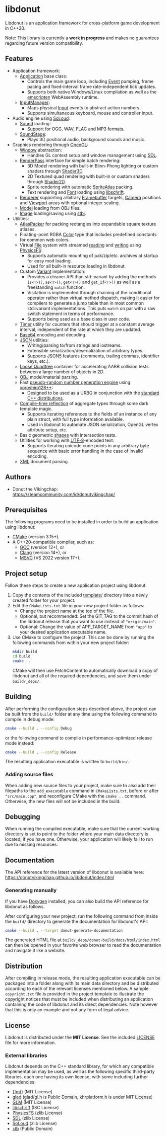 # libdonut

Libdonut is an application framework for cross-platform game development in C++20.

Note: This library is currently a **work in progress** and makes no guarantees regarding future version compatibility.

## Features

- Application framework:
    - [Application](include/donut/application/Application.hpp) base class:
        - Controls the main game loop, including [Event](include/donut/application/Event.hpp) pumping, frame pacing and fixed-interval frame rate-independent tick updates.
        - Supports both native Windows/Linux compilation as well as the [emscripten](https://emscripten.org/) WebAssembly runtime.
    - [InputManager](include/donut/application/InputManager.hpp):
        - Maps physical [Input](include/donut/application/Input.hpp) events to abstract action numbers.
        - Supports simultaneous keyboard, mouse and controller input.
- Audio engine using [SoLoud](http://solhsa.com/soloud/):
    - [Sound](include/donut/audio/Sound.hpp) loading:
        - Support for OGG, WAV, FLAC and MP3 formats.
    - [SoundStage](include/donut/audio/SoundStage.hpp):
        - Plays 3D positional audio, background sounds and music.
- Graphics rendering through [OpenGL](https://www.khronos.org/opengl/):
    - [Window](include/donut/graphics/Window.hpp) abstraction:
        - Handles GL context setup and window management using [SDL](https://www.libsdl.org/).
    - [RenderPass](include/donut/graphics/RenderPass.hpp) interface for simple batch rendering:
        - 3D Model rendering with built-in Blinn-Phong lighting or custom shaders through [Shader3D](include/donut/graphics/Shader3D.hpp).
        - 2D Textured quad rendering with built-in or custom shaders through [Shader2D](include/donut/graphics/Shader2D.hpp).
        - Sprite rendering with automatic [SpriteAtlas](include/donut/graphics/SpriteAtlas.hpp) packing.
        - Text rendering and [Font](include/donut/graphics/Font.hpp) loading using [libschrift](https://github.com/tomolt/libschrift).
    - [Renderer](include/donut/graphics/Renderer.hpp) supporting arbitrary [Framebuffer](include/donut/graphics/Framebuffer.hpp) targets, [Camera](include/donut/graphics/Camera.hpp) positions and [Viewport](include/donut/graphics/Viewport.hpp) areas with optional integer scaling.
    - [Model](include/donut/graphics/Model.hpp) loading from OBJ files.
    - [Image](include/donut/graphics/Image.hpp) loading/saving using [stbi](https://github.com/nothings/stb).
- Utilities:
    - [AtlasPacker](include/donut/AtlasPacker.hpp) for packing rectangles into expandable square texture atlases.
    - Floating-point RGBA [Color](include/donut/Color.hpp) type that includes predefined constants for common web colors.
    - Virtual [File](include/donut/File.hpp) system with streamed [reading](include/donut/InputFileStream.hpp) and [writing](include/donut/OutputFileStream.hpp) using [PhysicsFS](https://icculus.org/physfs/):
        - Supports automatic mounting of pak/zip/etc. archives at startup for easy mod loading.
        - Used for all built-in resource loading in libdonut.
    - Custom [Variant](include/donut/Variant.hpp) implementation:
        - Provides a cleaner API than std::variant by adding the methods `is<T>()`, `as<T>()`, `get<T>()` and `get_if<T>()` as well as a freestanding `match` function.
        - Visitation is implemented through chaining of the conditional operator rather than virtual method dispatch, making it easier for compilers to generate a jump table than in most common std::variant implementations. This puts `match` on par with a raw switch statement in terms of performance.
        - Supports being used as a base class in user code.
    - [Timer](include/donut/Timer.hpp) utility for counters that should trigger at a constant average interval, independent of the rate at which they are updated.
    - [Base64](include/donut/base64.hpp) encoding and decoding.
    - [JSON](include/donut/json.hpp) utilities:
        - Writing/parsing to/from strings and iostreams.
        - Extensible serialization/deserialization of arbitrary types.
        - Supports [JSON5](https://json5.org/) features (comments, trailing commas, identifier keys, etc.).
    - [Loose Quadtree](include/donut/LooseQuadtree.hpp) container for accelerating AABB collision tests between a large number of objects in 2D.
    - [OBJ](include/donut/obj.hpp) model/material parsing.
    - Fast [pseudo-random number generation engine](include/donut/random.hpp) using [xoroshiro128++](https://prng.di.unimi.it/):
        - Designed to be used as a URBG in conjunction with the [standard C++ distributions](https://en.cppreference.com/w/cpp/numeric/random#Random_number_distributions).
    - [Compile-time reflection](include/donut/reflection.hpp) of aggregate types through some dark template magic.
        - Supports iterating references to the fields of an instance of any plain struct, with full type information available.
        - Used in libdonut to automate JSON serialization, OpenGL vertex attribute setup, etc.
    - Basic geometric [shapes](include/donut/shapes.hpp) with intersection tests.
    - Utilities for working with [UTF-8](include/donut/unicode.hpp)-encoded text:
        - Supports iterating unicode code points in any arbitrary byte sequence with basic error handling in the case of invalid encoding.
    - [XML](include/donut/xml.hpp) document parsing.

## Authors

- Donut the Vikingchap: https://steamcommunity.com/id/donutvikingchap/

## Prerequisites

The following programs need to be installed in order to build an application using libdonut:

- [CMake](https://cmake.org/) (version 3.15+).
- A C++20-compatible compiler, such as:
    - [GCC](https://gcc.gnu.org/) (version 12+), or
    - [Clang](https://clang.llvm.org/) (version 14+), or
    - [MSVC](https://visualstudio.microsoft.com/) (VS 2022 version 17+).

## Project setup

Follow these steps to create a new application project using libdonut:

1. Copy the contents of the included [template/](template) directory into a newly created folder for your project.
2. Edit the `CMakeLists.txt` file in your new project folder as follows:
    - Change the project name at the top of the file.
    - Optional, but recommended: Set the GIT_TAG to the commit hash of the libdonut release that you want to use instead of `"origin/main"`.
    - Optional: Change the value of APP_TARGET_NAME from `"app"` to your desired application executable name.
3. Use CMake to configure the project. This can be done by running the following commands from within your new project folder:
    ```sh
    mkdir build
    cd build
    cmake ..
    ```
    CMake will then use FetchContent to automatically download a copy of libdonut and all of the required dependencies, and save them under `build/_deps/`.

## Building

After performing the configuration steps described above, the project can be built from the `build/` folder at any time using the following command to compile in debug mode:

```sh
cmake --build . --config Debug
```

or the following command to compile in performance-optimized release mode instead:

```sh
cmake --build . --config Release
```

The resulting application executable is written to `build/bin/`.

### Adding source files

When adding new source files to your project, make sure to also add their filepaths to the `add_executable` command in `CMakeLists.txt`, before or after `"src/main.cpp"`, and reconfigure CMake with the `cmake ..` command. Otherwise, the new files will not be included in the build.

## Debugging

When running the compiled executable, make sure that the current working directory is set to point to the folder where your main data directory is located, if you have one. Otherwise, your application will likely fail to run due to missing resources.

## Documentation

The API reference for the latest version of libdonut is available here: https://donutvikingchap.github.io/libdonut/index.html

### Generating manually

If you have [Doxygen](https://www.doxygen.nl/) installed, you can also build the API reference for libdonut as follows.

After configuring your new project, run the following command from inside the `build/` directory to generate the documentation for libdonut's API:

```sh
cmake --build . --target donut-generate-documentation
```

The generated HTML file at `build/_deps/donut-build/docs/html/index.html` can then be opened in your favorite web browser to read the documentation and navigate it like a website.

## Distribution

After compiling in release mode, the resulting application executable can be packaged into a folder along with its main data directory and be distributed according to each of the relevant licenses mentioned below. A sample `copyright.txt` file is provided in the project template to illustrate the copyright notices that must be included when distributing an application containing the code of libdonut and its direct dependencies. Note however that this is only an example and not any form of legal advice.

## License

Libdonut is distributed under the **MIT License**. See the included [LICENSE](LICENSE) file for more information.

### External libraries

Libdonut depends on the C++ standard library, for which any compatible implementation may be used, as well as the following specific third-party libraries, each one having its own license, with some including further dependencies:

- [{fmt}](https://github.com/fmtlib/fmt) (MIT License)
- [glad](https://github.com/Dav1dde/glad) (glad/gl.h is Public Domain, khrplatform.h is under MIT License)
- [GLM](https://github.com/g-truc/glm) (MIT License)
- [libschrift](https://github.com/tomolt/libschrift) (ISC License)
- [PhysicsFS](https://github.com/icculus/physfs) (zlib License)
- [SDL](https://github.com/libsdl-org/SDL) (zlib License)
- [SoLoud](https://github.com/jarikomppa/soloud) (zlib License)
- [stb](https://github.com/nothings/stb) (Public Domain)

